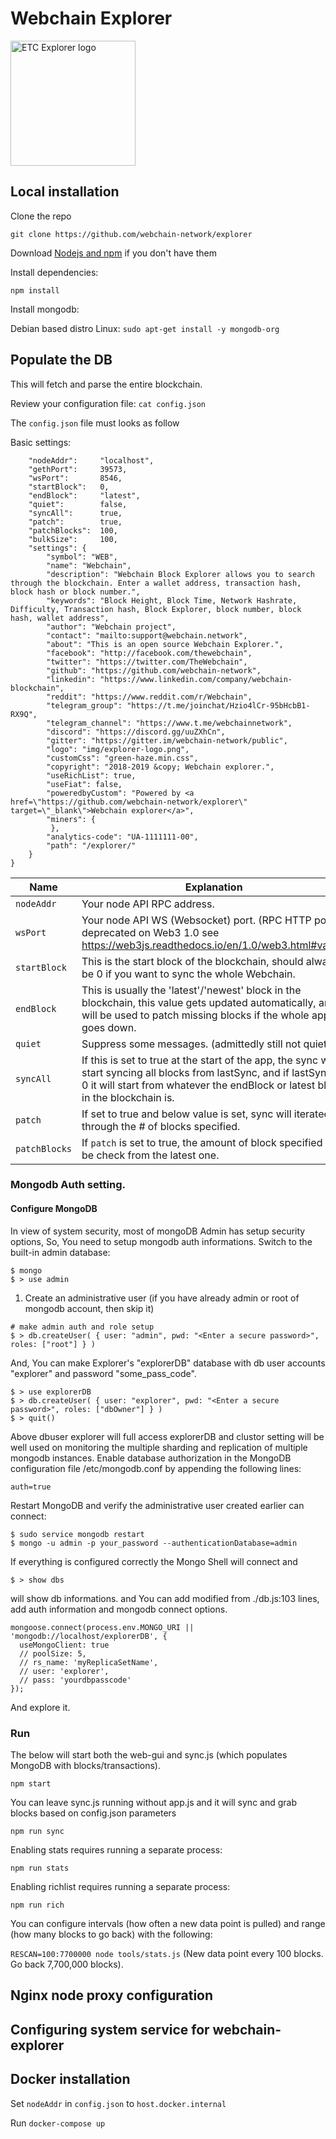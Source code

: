 # Webchain Explorer

<img src="public/img/explorer-logo.png" alt="ETC Explorer logo" height="200" />

## Local installation

Clone the repo

`git clone https://github.com/webchain-network/explorer`

Download [Nodejs and npm](https://docs.npmjs.com/getting-started/installing-node "Nodejs install") if you don't have them

Install dependencies:

`npm install`

Install mongodb:

Debian based distro Linux: `sudo apt-get install -y mongodb-org`

## Populate the DB

This will fetch and parse the entire blockchain.

Review your configuration file: `cat config.json`

The `config.json` file must looks as follow

Basic settings:
```{
    "nodeAddr":     "localhost",
    "gethPort":     39573,
    "wsPort":       8546,
    "startBlock":   0,
    "endBlock":     "latest",
    "quiet":        false,
    "syncAll":      true,
    "patch":        true,
    "patchBlocks":  100,
    "bulkSize":     100,
    "settings": {
        "symbol": "WEB",
        "name": "Webchain",
        "description": "Webchain Block Explorer allows you to search through the blockchain. Enter a wallet address, transaction hash, block hash or block number.",
        "keywords": "Block Height, Block Time, Network Hashrate, Difficulty, Transaction hash, Block Explorer, block number, block hash, wallet address",
        "author": "Webchain project",
        "contact": "mailto:support@webchain.network",
        "about": "This is an open source Webchain Explorer.",
        "facebook": "http://facebook.com/thewebchain",
        "twitter": "https://twitter.com/TheWebchain",
        "github": "https://github.com/webchain-network",
        "linkedin": "https://www.linkedin.com/company/webchain-blockchain",
        "reddit": "https://www.reddit.com/r/Webchain",
        "telegram_group": "https://t.me/joinchat/Hzio4lCr-95bHcbB1-RX9Q",
        "telegram_channel": "https://www.t.me/webchainnetwork",
        "discord": "https://discord.gg/uuZXhCn",
        "gitter": "https://gitter.im/webchain-network/public",
        "logo": "img/explorer-logo.png",
        "customCss": "green-haze.min.css",
        "copyright": "2018-2019 &copy; Webchain explorer.",
        "useRichList": true,
        "useFiat": false,
        "poweredbyCustom": "Powered by <a href=\"https://github.com/webchain-network/explorer\" target=\"_blank\">Webchain explorer</a>",
        "miners": {
         },
        "analytics-code": "UA-1111111-00",
        "path": "/explorer/"
    }
}

```


| Name  | Explanation |
|-------------|-----|
| `nodeAddr` | Your node API RPC address. |
| `wsPort` | Your node API WS (Websocket) port. (RPC HTTP port is deprecated on Web3 1.0 see https://web3js.readthedocs.io/en/1.0/web3.html#value) |
| `startBlock` | This is the start block of the blockchain, should always be 0 if you want to sync the whole Webchain. |
| `endBlock` | This is usually the 'latest'/'newest' block in the blockchain, this value gets updated automatically, and will be used to patch missing blocks if the whole app goes down. |
| `quiet` | Suppress some messages. (admittedly still not quiet) |
| `syncAll` | If this is set to true at the start of the app, the sync will start syncing all blocks from lastSync, and if lastSync is 0 it will start from whatever the endBlock or latest block in the blockchain is. |
| `patch` | If set to true and below value is set, sync will iterated through the # of blocks specified. |
| `patchBlocks` | If `patch` is set to true, the amount of block specified will be check from the latest one. |


### Mongodb Auth setting.

#### Configure MongoDB

In view of system security, most of mongoDB Admin has setup security options, So, You need to setup mongodb auth informations.
Switch to the built-in admin database:

```
$ mongo
$ > use admin
```

1. Create an administrative user  (if you have already admin or root of mongodb account, then skip it)

```
# make admin auth and role setup
$ > db.createUser( { user: "admin", pwd: "<Enter a secure password>", roles: ["root"] } )
```

And, You can make Explorer's "explorerDB" database with db user accounts "explorer" and password "some_pass_code".

```
$ > use explorerDB
$ > db.createUser( { user: "explorer", pwd: "<Enter a secure password>", roles: ["dbOwner"] } )
$ > quit()
```

Above dbuser explorer will full access explorerDB and clustor setting will be well used on monitoring the multiple sharding and replication of multiple mongodb instances.
Enable database authorization in the MongoDB configuration file /etc/mongodb.conf by appending the following lines:

```
auth=true
```

Restart MongoDB and verify the administrative user created earlier can connect:

```
$ sudo service mongodb restart
$ mongo -u admin -p your_password --authenticationDatabase=admin
```

If everything is configured correctly the Mongo Shell will connect and

```
$ > show dbs
```

will show db informations.
and You can add modified from  ./db.js:103 lines,  add auth information and mongodb connect options.

```
mongoose.connect(process.env.MONGO_URI || 'mongodb://localhost/explorerDB', {
  useMongoClient: true
  // poolSize: 5,
  // rs_name: 'myReplicaSetName',
  // user: 'explorer',
  // pass: 'yourdbpasscode'
});
```

And explore it.

### Run

The below will start both the web-gui and sync.js (which populates MongoDB with blocks/transactions).

`npm start`

You can leave sync.js running without app.js and it will sync and grab blocks based on config.json parameters

`npm run sync`

Enabling stats requires running a separate process:

`npm run stats`

Enabling richlist requires running a separate process:

`npm run rich`

You can configure intervals (how often a new data point is pulled) and range (how many blocks to go back) with the following:

`RESCAN=100:7700000 node tools/stats.js` (New data point every 100 blocks. Go back 7,700,000 blocks).

## Nginx node proxy configuration

## Configuring system service for webchain-explorer


## Docker installation

Set `nodeAddr` in `config.json` to `host.docker.internal`

Run `docker-compose up`
